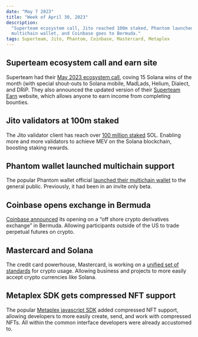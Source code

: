 ```yaml
---
date: "May 7 2023"
title: "Week of April 30, 2023"
description:
  "Superteam ecosystem call, Jito reached 100m staked, Phantom launched its
  multichain wallet, and Coinbase goes to Bermuda."
tags: Superteam, Jito, Phantom, Coinbase, Mastercard, Metaplex
---
```


## Superteam ecosystem call and earn site

Superteam had their
[May 2023 ecosystem call](https://twitter.com/SuperteamDAO/status/1654769200370700292),
coving 15 Solana wins of the month (with special shout-outs to Solana mobile,
MadLads, Helium, Dialect, and DRiP. They also announced the updated version of
their [Superteam Earn](https://earn.superteam.fun/) website, which allows anyone
to earn income from completing bounties.

## Jito validators at 100m staked

The Jito validator client has reach over
[100 million staked](https://twitter.com/buffalu__/status/1651980512016121856?t=ytjl0zZOSG1aCWSNFq_nFA&s=19)
SOL. Enabling more and more validators to achieve MEV on the Solana blockchain,
boosting staking rewards.

## Phantom wallet launched multichain support

The popular Phantom wallet official
[launched their multichain wallet](https://phantom.app/blog/introducing-phantom-multichain)
to the general public. Previously, it had been in an invite only beta.

## Coinbase opens exchange in Bermuda

[Coinbase announced](https://www.coinbase.com/blog/introducing-coinbase-international-exchange)
its opening on a “off shore crypto derivatives exchange” in Bermuda. Allowing
participants outside of the US to trade perpetual futures on crypto.

## Mastercard and Solana

The credit card powerhouse, Mastercard, is working on a
[unified set of standards](https://www.theblock.co/post/228809/mastercard-crypto-credential-standards)
for crypto usage. Allowing business and projects to more easily accept crypto
currencies like Solana.

## Metaplex SDK gets compressed NFT support

The popular [Metaplex javascript SDK](https://github.com/metaplex-foundation/js)
added compressed NFT support, allowing developers to more easily create, send,
and work with compressed NFTs. All within the common interface developers were
already accustomed to.
